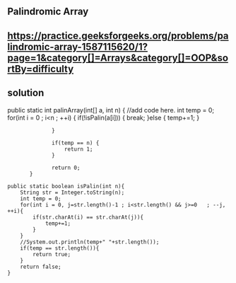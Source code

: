 ## Palindromic Array

## https://practice.geeksforgeeks.org/problems/palindromic-array-1587115620/1?page=1&category[]=Arrays&category[]=OOP&sortBy=difficulty

## solution

public static int palinArray(int[] a, int n)
           {
                  //add code here.
                  int temp = 0;
                  for(int i = 0 ; i<n ; ++i) {
                      if(!isPalin(a[i])) {
                          break;
                      }else {
                          temp+=1;
                      }
                     
                  }
                  
                  if(temp == n) {
                      return 1;
                  }
                  
                  return 0;
           }
           
    public static boolean isPalin(int n){
        String str = Integer.toString(n);
        int temp = 0;
        for(int i = 0, j=str.length()-1 ; i<str.length() && j>=0   ; --j, ++i){
            if(str.charAt(i) == str.charAt(j)){
                temp+=1;
            }
        }
        //System.out.println(temp+" "+str.length());
        if(temp == str.length()){
            return true;
        }
        return false;
    }